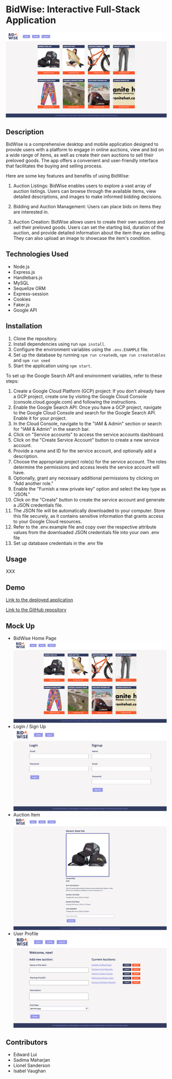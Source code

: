 # BidWise: Interactive Full-Stack Application

![Screenshot](./public/images/home_screenshot.png)

## Description

BidWise is a comprehensive desktop and mobile application designed to provide users with a platform to engage in online auctions, view and bid on a wide range of items, as well as create their own auctions to sell their preloved goods. The app offers a convenient and user-friendly interface that facilitates the buying and selling process.

Here are some key features and benefits of using BidWise:

1. Auction Listings: BidWise enables users to explore a vast array of auction listings. Users can browse through the available items, view detailed descriptions, and images to make informed bidding decisions.

2. Bidding and Auction Management: Users can place bids on items they are interested in.

3. Auction Creation: BidWise allows users to create their own auctions and sell their preloved goods. Users can set the starting bid, duration of the auction, and provide detailed information about the item they are selling. They can also upload an image to showcase the item's condition.

## Technologies Used

- Node.js
- Express.js
- Handlebars.js
- MySQL
- Sequelize ORM
- Express-session
- Cookies
- Faker.js
- Google API

## Installation

1. Clone the repository.
2. Install dependencies using run `npm install`.
3. Configure the environment variables using the `.env.EXAMPLE` file.
4. Set up the database by running `npm run createdb`, `npm run createtables` and `npm run seed`
5. Start the application using `npm start`.

To set up the Google Search API and environment variables, refer to these steps:
1. Create a Google Cloud Platform (GCP) project: If you don't already have a GCP project, create one by visiting the Google Cloud Console (console.cloud.google.com) and following the instructions.
2. Enable the Google Search API: Once you have a GCP project, navigate to the Google Cloud Console and search for the Google Search API. Enable it for your project.
3. In the Cloud Console, navigate to the "IAM & Admin" section or search for "IAM & Admin" in the search bar.
4. Click on "Service accounts" to access the service accounts dashboard.
5. Click on the "Create Service Account" button to create a new service account.
6. Provide a name and ID for the service account, and optionally add a description.
7. Choose the appropriate project role(s) for the service account. The roles determine the permissions and access levels the service account will have.
8. Optionally, grant any necessary additional permissions by clicking on "Add another role."
9. Enable the "Furnish a new private key" option and select the key type as "JSON."
10. Click on the "Create" button to create the service account and generate a JSON credentials file.
11. The JSON file will be automatically downloaded to your computer. Store this file securely, as it contains sensitive information that grants access to your Google Cloud resources.
12. Refer to the .env.example file and copy over the respective attribute values from the downloaded JSON credentials file into your own .env file
13. Set up database credentials in the .env file

## Usage

XXX

## Demo

[Link to the deployed application](https://your-app-url.com)

[Link to the GitHub repository](https://github.com/isabelkvaughan/BidWise)

## Mock Up

- BidWise Home Page
  ![Screenshot of application Home page](./public/images/home_screenshot.png)
- Login / Sign Up
  ![Screenshot of Login / Sign Up page](./public/images/login_screenshot.png)
- Auction Item
  ![Screenshot of single auction page](./public/images/auction_screenshot.png)
- User Profile
  ![Screenshot of user profile](./public/images/profile_screenshot.png)

## Contributors

- Edward Lui
- Sadima Maharjan
- Lionel Sanderson
- Isabel Vaughan
